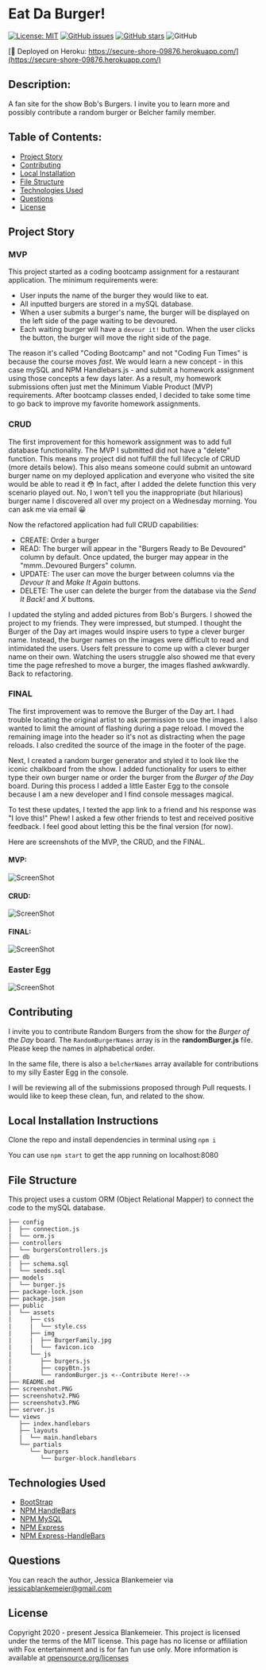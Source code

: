 # Eat Da Burger!
[![License: MIT](https://img.shields.io/badge/License-MIT-yellow.svg)](https://opensource.org/licenses/MIT)
[![GitHub issues](https://img.shields.io/github/issues/jessicablank/eat-da-burger)](https://github.com/jessicablank/eat-da-burger/issues)
[![GitHub stars](https://img.shields.io/github/stars/jessicablank/eat-da-burger)](https://github.com/jessicablank/eat-da-burger/stargazers)
![GitHub](https://img.shields.io/github/followers/jessicablank?label=follow&style=social)

[:hamburger: Deployed on Heroku: https://secure-shore-09876.herokuapp.com/](https://secure-shore-09876.herokuapp.com/)

## Description:  
 A fan site for the show Bob's Burgers. I invite you to learn more and possibly contribute a random burger or Belcher family member. 

 ## Table of Contents:
* [Project Story](#project-story)
* [Contributing](#contributing)
* [Local Installation](#local-installation-instructions)
* [File Structure](#file-structure)
* [Technologies Used](#technologies-used)
* [Questions](#questions)
* [License](#license-info)

## Project Story
### MVP
This project started as a coding bootcamp assignment for a restaurant application. The minimum requirements were:
- User inputs the name of the burger they would like to eat.
- All inputted burgers are stored in a mySQL database. 
- When a user submits a burger's name, the burger will be displayed on the left side of the page waiting to be devoured. 
- Each waiting burger will have a `devour it!` button. When the user clicks the button, the burger will move the right side of the page. 

The reason it's called "Coding Bootcamp" and not "Coding Fun Times" is because the course moves _fast_. We would learn a new concept - in this case mySQL and NPM Handlebars.js - and submit a homework assignment using those concepts a few days later. As a result, my homework submissions often just met the Minimum Viable Product (MVP) requirements. After bootcamp classes ended, I decided to take some time to go back to improve my favorite homework assignments. 

### CRUD
The first improvement for this homework assignment was to add full database functionality. The MVP I submitted did not have a "delete" function. This means my project did not fulfill the full lifecycle of CRUD (more details below). This also means someone could submit an untoward burger name on my deployed application and everyone who visited the site would be able to read it :flushed: In fact, after I added the delete function this very scenario played out. No, I won't tell you the inappropriate (but hilarious) burger name I discovered all over my project on a Wednesday morning. You can ask me via email :grinning:

Now the refactored application had full CRUD capabilities:
 - CREATE: Order a burger
 - READ: The burger will appear in the "Burgers Ready to Be Devoured" column by default. Once updated, the burger may appear in the "mmm..Devoured Burgers" column.
 - UPDATE: The user can move the burger between columns via the *Devour It* and *Make It Again* buttons.
 - DELETE: The user can delete the burger from the database via the *Send It Back!* and *X* buttons. 

  I updated the styling and added pictures from Bob's Burgers. I showed the project to my friends. They were impressed, but stumped. I thought the Burger of the Day art images would inspire users to type a clever burger name. Instead, the burger names on the images were difficult to read and intimidated the users. Users felt pressure to come up with a clever burger name on their own. Watching the users struggle also showed me that every time the page refreshed to move a burger, the images flashed awkwardly. Back to refactoring.

 ### FINAL
 The first improvement was to remove the Burger of the Day art. I had trouble locating the original artist to ask permission to use the images. I also wanted to limit the amount of flashing during a page reload. I moved the remaining image into the header so it's not as distracting when the page reloads. I also credited the source of the image in the footer of the page. 
 
 Next, I created a random burger generator and styled it to look like the iconic chalkboard from the show. I added functionality for users to either type their own burger name or order the burger from the _Burger of the Day_ board. During this process I added a little Easter Egg to the console because I am a new developer and I find console messages magical. 

 To test these updates, I texted the app link to a friend and his response was "I love this!" Phew! I asked a few other friends to test and received positive feedback. I feel good about letting this be the final version (for now).
 
Here are screenshots of the MVP, the CRUD, and the FINAL. 


#### MVP:

![ScreenShot](./screenshot.PNG)

#### CRUD:

![ScreenShot](./screenshotv2.PNG)

#### FINAL:

![ScreenShot](./screenshotv3.PNG)

### Easter Egg

![ScreenShot](./screenshotEasterEgg.PNG)
    
## Contributing
I invite you to contribute Random Burgers from the show for the _Burger of the Day_ board. The `RandomBurgerNames` array is in the **randomBurger.js** file. Please keep the names in alphabetical order. 

In the same file, there is also a `belcherNames` array available for contributions to my silly Easter Egg in the console.

I will be reviewing all of the submissions proposed through Pull requests. I would like to keep these clean, fun, and related to the show. 

## Local Installation Instructions
Clone the repo and install dependencies in terminal using `npm i`

You can use `npm start` to get the app running on localhost:8080

## File Structure
This project uses a custom ORM (Object Relational Mapper) to connect the code to the mySQL database. 
```
├── config
|  ├── connection.js
|  └── orm.js
├── controllers
|  └── burgersControllers.js
├── db
|  ├── schema.sql
|  └── seeds.sql
├── models
|  └── burger.js
├── package-lock.json
├── package.json
├── public
|  └── assets
|     ├── css
|     |  └── style.css
|     ├── img
|     |  ├── BurgerFamily.jpg
|     |  └── favicon.ico
|     └── js
|        ├── burgers.js
|        ├── copyBtn.js
|        └── randomBurger.js <--Contribute Here!-->
├── README.md
├── screenshot.PNG
├── screenshotv2.PNG
├── screenshotv3.PNG
├── server.js
└── views
   ├── index.handlebars
   ├── layouts
   |  └── main.handlebars
   └── partials
      └── burgers
         └── burger-block.handlebars
```
## Technologies Used
- [BootStrap](https://getbootstrap.com/docs/4.0/getting-started/introduction/)
- [NPM HandleBars](https://www.npmjs.com/package/handlebars)
- [NPM MySQL](https://www.npmjs.com/package/mysql)
- [NPM Express](https://www.npmjs.com/package/express)
- [NPM Express-HandleBars](https://www.npmjs.com/package/express-handlebars)



## Questions
You can reach the author, Jessica Blankemeier via [jessicablankemeier@gmail.com](mailto:jessicablankemeier@gmail.com)


## License
Copyright 2020 - present Jessica Blankemeier.
This project is licensed under the terms of the MIT license. 
This page has no license or affiliation with Fox entertainment and is for fan fun use only. 
More information is available at [opensource.org/licenses](https://opensource.org/licenses/MIT)